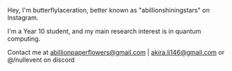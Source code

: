 Hey, I'm butterflylaceration, better known as "abillionshiningstars" on Instagram.

I'm a Year 10 student, and my main research interest is in quantum computing.

Contact me at abillionpaperflowers@gmail.com | akira.li146@gmail.com or @/nullevent on discord

<!---
tairitsuwu/tairitsuwu is a ✨ special ✨ repository because its `README.md` (this file) appears on your GitHub profile.
You can click the Preview link to take a look at your changes.
- 💞️ I’m looking to collaborate on ...
--->
